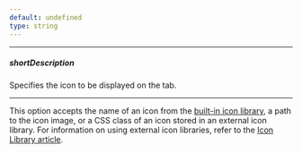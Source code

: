 ```yaml
---
default: undefined
type: string
---
```

---
##### shortDescription
Specifies the icon to be displayed on the tab.

---
This option accepts the name of an icon from the [built-in icon library](/concepts/60%20Themes/30%20Icon%20Library '/Documentation/Guide/Themes/Icon_Library/'), a path to the icon image, or a CSS class of an icon stored in an external icon library. For information on using external icon libraries, refer to the [Icon Library article](/concepts/60%20Themes/30%20Icon%20Library/3%20Use%20External%20Icon%20Libraries.md '/Documentation/Guide/Themes/Icon_Library/#Use_External_Icon_Libraries').